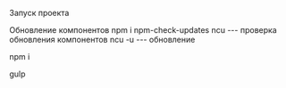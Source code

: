 Запуск проекта

Обновление компонентов
npm i npm-check-updates
ncu --- проверка обновления компонентов
ncu -u --- обновление

npm i

gulp